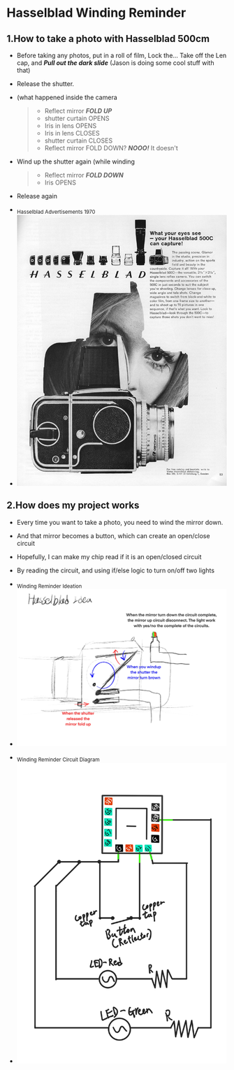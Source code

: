 # Hasselblad Winding Reminder

## 1.How to take a photo with Hasselblad 500cm

- Before taking any photos, put in a roll of film, Lock the... Take off the Len cap, and ***Pull out the dark slide*** (Jason is doing some cool stuff with that)
* Release the shutter. 
+ (what happened inside the camera
  > - Reflect mirror ***FOLD UP***
  > - shutter curtain OPENS
  > - Iris in lens OPENS
  > - Iris in lens CLOSES
  > - shutter curtain CLOSES
  > - Reflect mirror FOLD DOWN? ***NOOO!*** It doesn't
  
- Wind up the shutter again (while winding
  > - Reflect mirror ***FOLD DOWN***
  > - Iris OPENS
* Release again

+ <sub>Hasselblad Advertisements 1970</sub>
+ <img src="hasselblad_ad.jpeg" alt="Hasselblad Advertisement" width="600"/>


## 2.How does my project works

- Every time you want to take a photo, you need to wind the mirror down.
* And that mirror becomes a button, which can create an open/close circuit
+ Hopefully, I can make my chip read if it is an open/closed circuit
- By reading the circuit, and using if/else logic to turn on/off two lights

+ <sub>Winding Reminder Ideation</sub>
+ ![image description](Munchy_CameraReady_Idea.jpg)
- <sub>Winding Reminder Circuit Diagram</sub> 
- ![image description](Week4_Diagram_Munchy.jpg)

